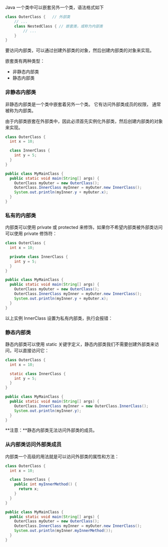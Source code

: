 Java 一个类中可以嵌套另外一个类，语法格式如下

```java
class OuterClass {   // 外部类
    // ...
    class NestedClass { // 嵌套类，或称为内部类
        // ...
    }
}
```

要访问内部类，可以通过创建外部类的对象，然后创建内部类的对象来实现。

嵌套类有两种类型：

- 非静态内部类
- 静态内部类

### 非静态内部类

非静态内部类是一个类中嵌套着另外一个类。 它有访问外部类成员的权限， 通常被称为内部类。

由于内部类嵌套在外部类中，因此必须首先实例化外部类，然后创建内部类的对象来实现。	

```java
class OuterClass {
  int x = 10;

  class InnerClass {
    int y = 5;
  }
}

public class MyMainClass {
  public static void main(String[] args) {
    OuterClass myOuter = new OuterClass();
    OuterClass.InnerClass myInner = myOuter.new InnerClass();
    System.out.println(myInner.y + myOuter.x);
  }
}
```

### 私有的内部类

内部类可以使用 private 或 protected 来修饰，如果你不希望内部类被外部类访问可以使用 private 修饰符：

```java
class OuterClass {
  int x = 10;

  private class InnerClass {
    int y = 5;
  }
}

public class MyMainClass {
  public static void main(String[] args) {
    OuterClass myOuter = new OuterClass();
    OuterClass.InnerClass myInner = myOuter.new InnerClass();
    System.out.println(myInner.y + myOuter.x);
  }
}
```

以上实例 InnerClass 设置为私有内部类，执行会报错：



### 静态内部类

静态内部类可以使用 static 关键字定义，静态内部类我们不需要创建外部类来访问，可以直接访问它：

```java
class OuterClass {
  int x = 10;

  static class InnerClass {
    int y = 5;
  }
}

public class MyMainClass {
  public static void main(String[] args) {
    OuterClass.InnerClass myInner = new OuterClass.InnerClass();
    System.out.println(myInner.y);
  }
}
```

**注意：**静态内部类无法访问外部类的成员。

### 从内部类访问外部类成员

内部类一个高级的用法就是可以访问外部类的属性和方法：

```java
class OuterClass {
  int x = 10;

  class InnerClass {
    public int myInnerMethod() {
      return x;
    }
  }
}

public class MyMainClass {
  public static void main(String[] args) {
    OuterClass myOuter = new OuterClass();
    OuterClass.InnerClass myInner = myOuter.new InnerClass();
    System.out.println(myInner.myInnerMethod());
  }
}
```

